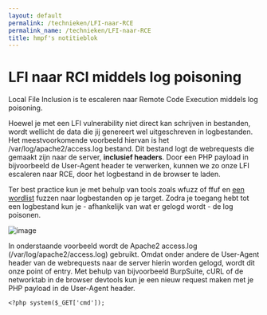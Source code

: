 ```yaml
---
layout: default
permalink: /technieken/LFI-naar-RCE
permalink_name: /technieken/LFI-naar-RCE
title: hmpf's notitieblok
---
```



# LFI naar RCI middels log poisoning
Local File Inclusion is te escaleren naar Remote Code Execution middels log poisoning. 

Hoewel je met een LFI vulnerability niet direct kan schrijven in bestanden, wordt wellicht de data die jij genereert wel uitgeschreven in logbestanden. Het meestvoorkomende voorbeeld hiervan is het /var/log/apache2/access.log bestand. Dit bestand logt de webrequests die gemaakt zijn naar de server, **inclusief headers**. Door een PHP payload in bijvoorbeeld de User-Agent header te verwerken, kunnen we zo onze LFI escaleren naar RCE, door het logbestand in de browser te laden.

Ter best practice kun je met behulp van tools zoals wfuzz of ffuf en [een wordlist](https://raw.githubusercontent.com/drtychai/wordlists/master/intruder/lfi.txt) fuzzen naar logbestanden op je target. Zodra je toegang hebt tot een logbestand kun je - afhankelijk van wat er gelogd wordt - de log poisonen. 

![image]()

In onderstaande voorbeeld wordt de Apache2 access.log (/var/log/apache2/access.log) gebruikt. Omdat onder andere de User-Agent header van de webrequests naar de server hierin worden gelogd, wordt dit onze point of entry. Met behulp van bijvoorbeeld BurpSuite, cURL of de networktab in de browser devtools kun je een nieuw request maken met je PHP payload in de User-Agent header. 

```<?php system($_GET['cmd']);```



